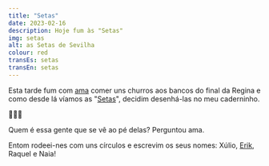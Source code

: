 ```yaml
---
title: "Setas"
date: 2023-02-16
description: Hoje fum às "Setas"
img: setas
alt: as Setas de Sevilha
colour: red
transEs: setas
transEn: setas
---
```


Esta tarde fum com [ama](/ama) comer uns churros aos bancos do final da Regina e como desde lá víamos as "[Setas](https://www.google.com/maps/@37.3941307,-5.9916625,3a,75y,158.91h,103.59t/data=!3m7!1e1!3m5!1sYTDVdQJkiKH1GFZTHSLTzA!2e0!6shttps:%2F%2Fstreetviewpixels-pa.googleapis.com%2Fv1%2Fthumbnail%3Fpanoid%3DYTDVdQJkiKH1GFZTHSLTzA%26cb_client%3Dmaps_sv.tactile.gps%26w%3D203%26h%3D100%26yaw%3D97.82839%26pitch%3D0%26thumbfov%3D100!7i16384!8i8192)", decidim desenhá-las no meu caderninho.

🍄🍄🍄

Quem é essa gente que se vê ao pé delas? Perguntou ama.

Entom rodeei-nes com uns círculos e escrevim os seus nomes: Xúlio, [Erik](/erik), Raquel e Naia!